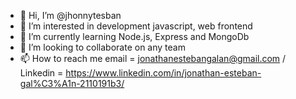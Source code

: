 - 👋 Hi, I’m @jhonnytesban
- 👀 I’m interested in development javascript, web frontend
- 🌱 I’m currently learning Node.js, Express and MongoDb
- 💞️ I’m looking to collaborate on any team
- 📫 How to reach me email = jonathanestebangalan@gmail.com / Linkedin = https://www.linkedin.com/in/jonathan-esteban-gal%C3%A1n-2110191b3/

<!---
jhonnytesban/jhonnytesban is a ✨ special ✨ repository because its `README.md` (this file) appears on your GitHub profile.
You can click the Preview link to take a look at your changes.
--->
